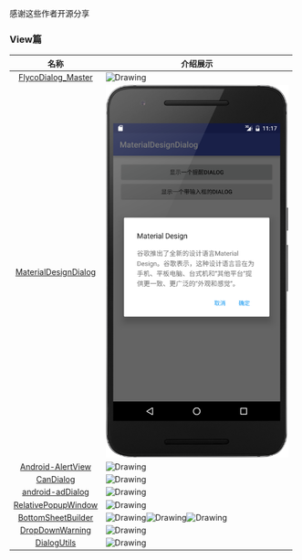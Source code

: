 
感谢这些作者开源分享
### View篇
名称  | 介绍展示
:---: | --- 
[FlycoDialog_Master](https://github.com/H07000223/FlycoDialog_Master)  |  <img src="https://github.com/H07000223/FlycoDialog_Master/blob/master/gif/preview_1.gif" alt="Drawing" width="320px" /> 
[MaterialDesignDialog](https://github.com/291700351/MaterialDesignDialog)  |  <img src="https://github.com/291700351/MaterialDesignDialog/raw/master/images/device-2016-05-27-231818.png" alt="Drawing" width="320px" /> 
[Android-AlertView](https://github.com/saiwu-bigkoo/Android-AlertView)  |  <img src="https://github.com/saiwu-bigkoo/Android-AlertView/raw/master/preview/alertviewdemo.gif" alt="Drawing" width="320px" />
[CanDialog](https://github.com/canyinghao/CanDialog)  |  <img src="https://github.com/canyinghao/CanDialog/raw/master/pic/CanDialog.gif" alt="Drawing" width="320px" />
[android-adDialog](https://github.com/yipianfengye/android-adDialog)  |  <img src="https://github.com/yipianfengye/android-adDialog/raw/master/images/ezgif.com-video-to-gif1.gif" alt="Drawing" width="320px" />
[RelativePopupWindow](https://github.com/kakajika/RelativePopupWindow)  |  <img src="https://github.com/kakajika/RelativePopupWindow/raw/master/art/art1.gif" alt="Drawing" width="320px" />
[BottomSheetBuilder](https://github.com/rubensousa/BottomSheetBuilder)  |  <img src="https://github.com/rubensousa/BottomSheetBuilder/raw/master/screens/sheet-list-submenu.png" alt="Drawing" width="320px" /><img src="https://github.com/rubensousa/BottomSheetBuilder/raw/master/screens/sheet-list-simple.png" alt="Drawing" width="320px" /><img src="https://github.com/rubensousa/BottomSheetBuilder/raw/master/screens/sheet-grid.png" alt="Drawing" width="320px" />
[DropDownWarning](https://github.com/Brudigem/DropDownWarning)  |  <img src="https://github.com/Brudigem/DropDownWarning/raw/master/gif/bounce.gif" alt="Drawing" width="320px" />
[DialogUtils](https://github.com/glassLake/DialogUtils)  |  <img src="https://github.com/glassLake/DialogUtils/raw/master/normaldialog.png" alt="Drawing" width="320px" />
